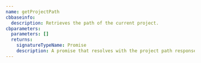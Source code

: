 ```yaml
---
name: getProjectPath
cbbaseinfo:
  description: Retrieves the path of the current project.
cbparameters:
  parameters: []
  returns:
    signatureTypeName: Promise
    description: A promise that resolves with the project path response.
---
```

<CBBaseInfo/> 
 <CBParameters/>